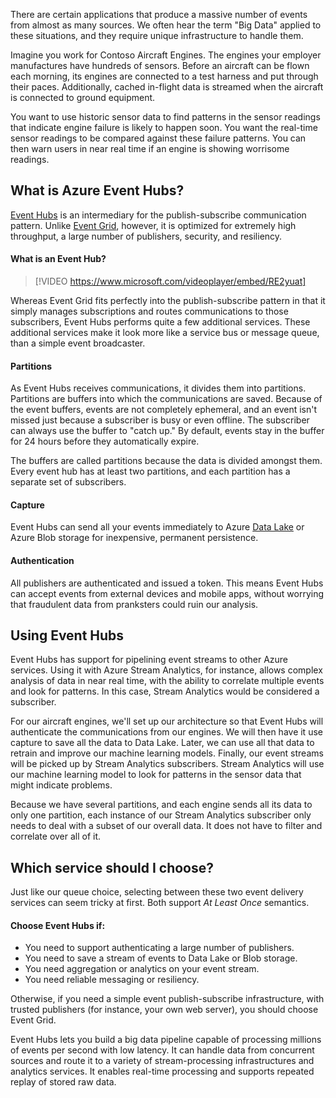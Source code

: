 There are certain applications that produce a massive number of events from almost as many sources. We often hear the term "Big Data" applied to these situations, and they require unique infrastructure to handle them.

Imagine you work for Contoso Aircraft Engines. The engines your employer manufactures have hundreds of sensors. Before an aircraft can be flown each morning, its engines are connected to a test harness and put through their paces. Additionally, cached in-flight data is streamed when the aircraft is connected to ground equipment.

You want to use historic sensor data to find patterns in the sensor readings that indicate engine failure is likely to happen soon. You want the real-time sensor readings to be compared against these failure patterns. You can then warn users in near real time if an engine is showing worrisome readings.

## What is Azure Event Hubs?
[Event Hubs](https://azure.microsoft.com/services/event-hubs/) is an intermediary for the publish-subscribe communication pattern. Unlike [Event Grid](https://azure.microsoft.com/services/event-grid/), however, it is optimized for extremely high throughput, a large number of publishers, security, and resiliency.

#### What is an Event Hub?

> [!VIDEO https://www.microsoft.com/videoplayer/embed/RE2yuat]

Whereas Event Grid fits perfectly into the publish-subscribe pattern in that it simply manages subscriptions and routes communications to those subscribers, Event Hubs performs quite a few additional services. These additional services make it look more like a service bus or message queue, than a simple event broadcaster.

#### Partitions
As Event Hubs receives communications, it divides them into partitions. Partitions are buffers into which the communications are saved. Because of the event buffers, events are not completely ephemeral, and an event isn't missed just because a subscriber is busy or even offline. The subscriber can always use the buffer to "catch up." By default, events stay in the buffer for 24 hours before they automatically expire.

The buffers are called partitions because the data is divided amongst them. Every event hub has at least two partitions, and each partition has a separate set of subscribers.

#### Capture
Event Hubs can send all your events immediately to Azure [Data Lake](https://azure.microsoft.com/services/storage/data-lake-storage/) or Azure Blob storage for inexpensive, permanent persistence.

#### Authentication
All publishers are authenticated and issued a token. This means Event Hubs can accept events from external devices and mobile apps, without worrying that fraudulent data from pranksters could ruin our analysis. 

## Using Event Hubs
Event Hubs has support for pipelining event streams to other Azure services. Using it with Azure Stream Analytics, for instance, allows complex analysis of data in near real time, with the ability to correlate multiple events and look for patterns. In this case, Stream Analytics would be considered a subscriber.

For our aircraft engines, we'll set up our architecture so that Event Hubs will authenticate the communications from our engines. We will then have it use capture to save all the data to Data Lake. Later, we can use all that data to retrain and improve our machine learning models. Finally, our event streams will be picked up by Stream Analytics subscribers. Stream Analytics will use our machine learning model to look for patterns in the sensor data that might indicate problems.

Because we have several partitions, and each engine sends all its data to only one partition, each instance of our Stream Analytics subscriber only needs to deal with a subset of our overall data. It does not have to filter and correlate over all of it.

## Which service should I choose?
Just like our queue choice, selecting between these two event delivery services can seem tricky at first. Both support *At Least Once* semantics.

#### Choose Event Hubs if:  

- You need to support authenticating a large number of publishers.
- You need to save a stream of events to Data Lake or Blob storage.
- You need aggregation or analytics on your event stream.
- You need reliable messaging or resiliency.  

Otherwise, if you need a simple event publish-subscribe infrastructure, with trusted publishers (for instance, your own web server), you should choose Event Grid.

Event Hubs lets you build a big data pipeline capable of processing millions of events per second with low latency. It can handle data from concurrent sources and route it to a variety of stream-processing infrastructures and analytics services. It enables real-time processing and supports repeated replay of stored raw data. 
